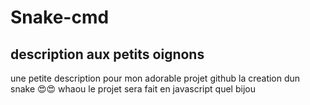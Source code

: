 # Snake-cmd
## description aux petits oignons
une petite description pour mon adorable projet github
la creation dun snake 😍😍 whaou 
le projet sera fait en javascript quel bijou